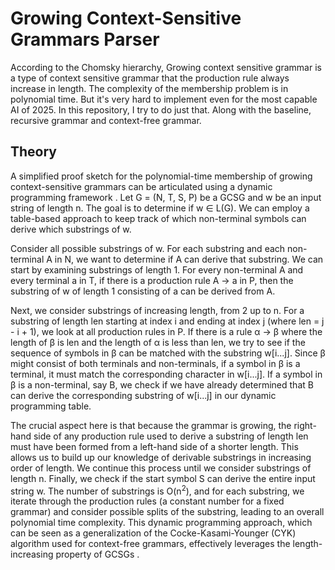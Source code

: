 # Growing Context-Sensitive Grammars Parser

According to the Chomsky hierarchy, Growing context sensitive grammar is a type of context sensitive grammar that the production rule always increase in length.
The complexity of the membership problem is in polynomial time. But it's very hard to implement even for the most capable AI of 2025.
In this repository, I try to do just that. Along with the baseline, recursive grammar and context-free grammar.

## Theory

A simplified proof sketch for the polynomial-time membership of growing context-sensitive grammars can be articulated using a dynamic programming framework . Let G = (N, T, S, P) be a GCSG and w be an input string of length n. The goal is to determine if w ∈ L(G). We can employ a table-based approach to keep track of which non-terminal symbols can derive which substrings of w.

Consider all possible substrings of w. For each substring and each non-terminal A in N, we want to determine if A can derive that substring. We can start by examining substrings of length 1. For every non-terminal A and every terminal a in T, if there is a production rule A → a in P, then the substring of w of length 1 consisting of a can be derived from A.

Next, we consider substrings of increasing length, from 2 up to n. For a substring of length len starting at index i and ending at index j (where len = j - i + 1), we look at all production rules in P. If there is a rule α → β where the length of β is len and the length of α is less than len, we try to see if the sequence of symbols in β can be matched with the substring w[i...j]. Since β might consist of both terminals and non-terminals, if a symbol in β is a terminal, it must match the corresponding character in w[i...j]. If a symbol in β is a non-terminal, say B, we check if we have already determined that B can derive the corresponding substring of w[i...j] in our dynamic programming table.

The crucial aspect here is that because the grammar is growing, the right-hand side of any production rule used to derive a substring of length len must have been formed from a left-hand side of a shorter length. This allows us to build up our knowledge of derivable substrings in increasing order of length. We continue this process until we consider substrings of length n. Finally, we check if the start symbol S can derive the entire input string w. The number of substrings is O(n<sup>2</sup>), and for each substring, we iterate through the production rules (a constant number for a fixed grammar) and consider possible splits of the substring, leading to an overall polynomial time complexity. This dynamic programming approach, which can be seen as a generalization of the Cocke-Kasami-Younger (CYK) algorithm used for context-free grammars, effectively leverages the length-increasing property of GCSGs .
